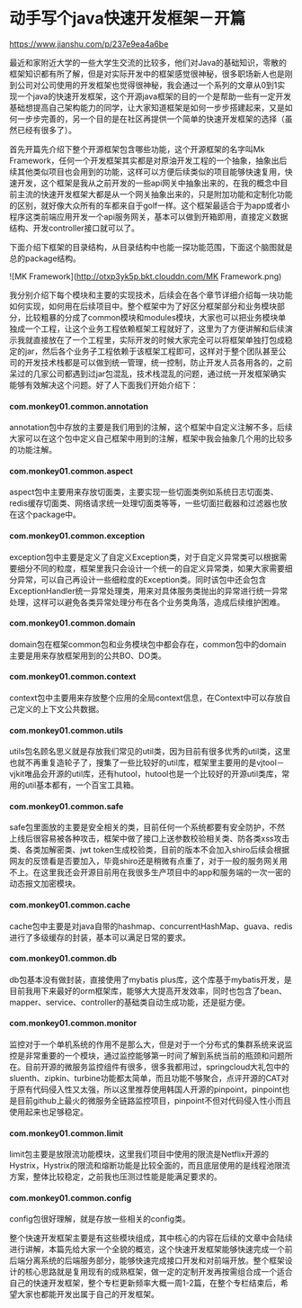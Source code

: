 # 动手写个java快速开发框架－开篇

https://www.jianshu.com/p/237e9ea4a6be

最近和家附近大学的一些大学生交流的比较多，他们对Java的基础知识，零散的框架知识都有所了解，但是对实际开发中的框架感觉很神秘，很多职场新人也是刚到公司对公司使用的开发框架也觉得很神秘，我会通过一个系列的文章从0到1实现一个java的快速开发框架，这个开源java框架的目的一个是帮助一些有一定开发基础想提高自己架构能力的同学，让大家知道框架是如何一步步搭建起来，又是如何一步步完善的，另一个目的是在社区再提供一个简单的快速开发框架的选择（虽然已经有很多了）。



首先开篇先介绍下整个开源框架包含哪些功能，这个开源框架的名字叫Mk Framework，任何一个开发框架其实都是对原油开发工程的一个抽象，抽象出后续其他类似项目也会用到的功能，这样可以方便后续类似的项目能够快速复用，快速开发，这个框架是我从之前开发的一些api网关中抽象出来的，在我的概念中目前主流的快速开发框架大都是从一个网关抽象出来的，只是附加功能和定制化功能的区别，就好像大众所有的车都来自于golf一样。这个框架最适合于为app或者小程序这类前端应用开发一个api服务网关，基本可以做到开箱即用，直接定义数据结构、开发controller接口就可以了。



下面介绍下框架的目录结构，从目录结构中也能一探功能范围，下面这个脑图就是总的package结构。

![MK Framework](http://otxp3yk5p.bkt.clouddn.com/MK Framework.png)

我分别介绍下每个模块和主要的实现技术，后续会在各个章节详细介绍每一块功能如何实现，如何用在后续项目中。整个框架中为了好区分框架部分和业务模块部分，比较粗暴的分成了common模块和modules模块，大家也可以把业务模块单独成一个工程，让这个业务工程依赖框架工程就好了，这里为了方便讲解和后续演示我就直接放在了一个工程里，实际开发的时候大家完全可以将框架单独打包成稳定的jar，然后各个业务子工程依赖于该框架工程即可，这样对于整个团队甚至公司的开发技术栈都是可以做到统一管理，统一控制，防止开发人员各用各的，之前呆过的几家公司都遇到过jar包混乱，技术栈混乱的问题，通过统一开发框架确实能够有效解决这个问题。好了人下面我们开始介绍下：

#### com.monkey01.common.annotation

annotation包中存放的主要是我们用到的注解，这个框架中自定义注解不多，后续大家可以在这个包中定义自己框架中用到的注解，框架中我会抽象几个用的比较多的功能注解。

#### com.monkey01.common.aspect

aspect包中主要用来存放切面类，主要实现一些切面类例如系统日志切面类、redis缓存切面类、网络请求统一处理切面类等等，一些切面拦截器和过滤器也放在这个package中。

#### com.monkey01.common.exception

exception包中主要是定义了自定义Exception类，对于自定义异常类可以根据需要细分不同的粒度，框架里我只会设计一个统一的自定义异常类，如果大家需要细分异常，可以自己再设计一些细粒度的Exception类。同时该包中还会包含ExceptionHandler统一异常处理类，用来对具体服务类抛出的异常进行统一异常处理，这样可以避免各类异常处理分布在各个业务类角落，造成后续维护困难。

#### com.monkey01.common.domain

domain包在框架common包和业务模块包中都会存在，common包中的domain主要是用来存放框架用到的公共BO、DO类。

#### com.monkey01.common.context

context包中主要用来存放整个应用的全局context信息，在Context中可以存放自己定义的上下文公共数据。

#### com.monkey01.common.utils

utils包名顾名思义就是存放我们常见的util类，因为目前有很多优秀的util类，这里也就不再重复造轮子了，搜集了一些比较好的util库，框架里主要用的是vjtool－vjkit唯品会开源的util库，还有hutool，hutool也是一个比较好的开源util类库，常用的util基本都有，一个百宝工具箱。



#### com.monkey01.common.safe

safe包里面放的主要是安全相关的类，目前任何一个系统都要有安全防护，不然上线后很容易被各种攻击，框架中做了接口上送参数校验相关类、防各类xss攻击类、各类加解密类、jwt token生成校验类，目前的版本不会加入shiro后续会根据网友的反馈看是否要加入，毕竟shiro还是稍微有点重了，对于一般的服务网关用不上。在这里我还会开源目前用在我很多生产项目中的app和服务端的一次一密的动态报文加密模块。

#### com.monkey01.common.cache

cache包中主要是对java自带的hashmap、concurrentHashMap、guava、redis进行了多级缓存的封装，基本可以满足日常的要求。

#### com.monkey01.common.db

db包基本没有做封装，直接使用了mybatis plus库，这个库基于mybatis开发，是目前我用下来最好的orm框架库，能够大大提高开发效率，同时也包含了bean、mapper、service、controller的基础类自动生成功能，还是挺方便。

#### com.monkey01.common.monitor

监控对于一个单机系统的作用不是那么大，但是对于一个分布式的集群系统来说监控是非常重要的一个模块，通过监控能够第一时间了解到系统当前的瓶颈和问题所在。目前开源的微服务监控组件有很多，很多我都用过，springcloud大礼包中的sluenth、zipkin、turbine功能都太简单，而且功能不够聚合，点评开源的CAT对于原有代码侵入性又太强，所以这里推荐使用韩国人开源的pinpoint，pinpoint也是目前github上最火的微服务全链路监控项目，pinpoint不但对代码侵入性小而且使用起来也足够稳定。

#### com.monkey01.common.limit

limit包主要是放限流功能模块，这里我们项目中使用的限流是Netflix开源的Hystrix，Hystrix的限流和熔断功能是比较全面的，而且底层使用的是线程池限流方案，整体比较稳定，之前我也压测过性能是能满足要求的。

#### com.monkey01.common.config

config包很好理解，就是存放一些相关的config类。



整个快速开发框架主要是有这些模块组成，其中核心的内容在后续的文章中会陆续进行讲解，本篇先给大家一个全貌的概览，这个快速开发框架能够快速完成一个前后端分离系统的后端服务部分，能够快速完成接口开发和对前端开放。整个框架设计的核心思路就是复用现有的成熟框架，做一定的定制开发再按需组合成一个适合自己的快速开发框架，整个专栏更新频率大概一周1-2篇，在整个专栏结束后，希望大家也都能开发出属于自己的开发框架。














